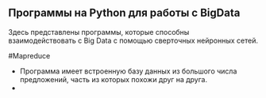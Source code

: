 ## Программы на Python для работы с BigData
Здесь представлены программы, которые способны взаимодействовать с Big Data с помощью сверточных нейронных сетей.

#Mapreduce
- Программа имеет встроенную базу данных из большого числа предложений, часть из которых похожи друг на друга.
- 
